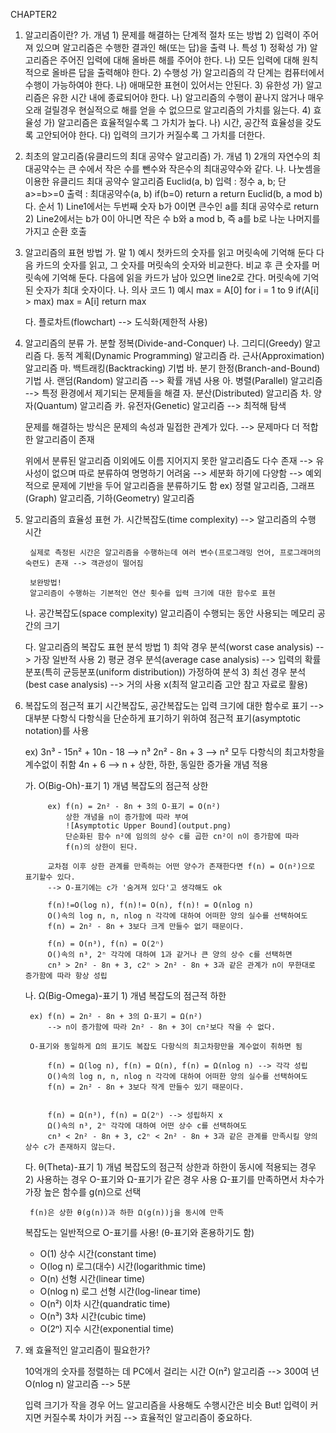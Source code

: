 CHAPTER2

1. 알고리즘이란?
	가. 개념
		1) 문제를 해결하는 단계적 절차 또는 방법
		2) 입력이 주어져 있으며 알고리즘은 수행한 결과인 해(또는 답)을 출력
	나. 특성
		1) 정확성
			가) 알고리즘은 주어진 입력에 대해 올바른 해를 주어야 한다.
			나) 모든 입력에 대해 원칙적으로 올바른 답을 출력해야 한다.
		2) 수행성
			가) 알고리즘의 각 단계는 컴퓨터에서 수행이 가능하여야 한다.
			나) 애매모한 표현이 있어서는 안된다.
		3) 유한성
			가) 알고리즘은 유한 시간 내에 종료되어야 한다.
			나) 알고리즘의 수행이 끝나지 않거나 매우 오래 걸릴경우 현실적으로 해를 얻을 수 없으므로 알고리즘의 가치를 잃는다.
		4) 효율성
			가) 알고리즘은 효율적일수록 그 가치가 높다.
			나) 시간, 공간적 효율성을 갖도록 고안되어야 한다.
			다) 입력의 크기가 커질수록 그 가치를 더한다.

2. 최초의 알고리즘(유클리드의 최대 공약수 알고리즘)
	가. 개념
		1) 2개의 자연수의 최대공약수는 큰 수에서 작은 수를 뺀수와 작은수의 최대공약수와 같다.
	나. 나눗셈을 이용한 유클리드 최대 공약수 알고리즘
		Euclid(a, b)
		입력 : 정수 a, b; 단 a>=b>=0
		출력 : 최대공약수(a, b)
		if(b=0) return a
		return Euclid(b, a mod b)
	다. 순서
		1) Line1에서는 두번째 숫자 b가 0이면 큰수인 a를 최대 공약수로 return
		2) Line2에서는 b가 0이 아니면 작은 수 b와 a mod b, 즉 a를 b로 나눈 나머지를 가지고 순환 호출


3. 알고리즘의 표현 방법
	가. 말
		1) 예시
			첫카드의 숫자를 읽고 머릿속에 기억해 둔다
			다음 카드의 숫자를 읽고, 그 숫자를 머릿속의 숫자와 비교한다.
			비교 후 큰 숫자를 머릿속에 기억해 둔다.
			다음에 읽을 카드가 남아 있으면 line2로 간다.
			머릿속에 기억된 숫자가 최대 숫자이다.
	나. 의사 코드
		1) 예시
			max = A[0]
			for i  = 1 to 9
				if(A[i] > max) max = A[i]
			return max

	다. 플로차트(flowchart) --> 도식화(제한적 사용)


4. 알고리즘의 분류
	가. 분할 정복(Divide-and-Conquer)
	나. 그리디(Greedy) 알고리즘
	다. 동적 계획(Dynamic Programming) 알고리즘
	라. 근사(Approximation) 알고리즘
	마. 백트래킹(Backtracking) 기법
	바. 분기 한정(Branch-and-Bound) 기법
	사. 랜덤(Random) 알고리즘 --> 확률 개념 사용
	아. 병렬(Parallel) 알고리즘 --> 특정 환경에서 제기되는 문제들을 해결
	자. 분산(Distributed) 알고리즘
	차. 양자(Quantum) 알고리즘
	카. 유전자(Genetic) 알고리즘 --> 최적해 탐색

	문제를 해결하는 방식은 문제의 속성과 밀접한 관계가 있다. 
	--> 문제마다 더 적합한 알고리즘이 존재

	위에서 분류된 알고리즘 이외에도 이름 지어지지 못한 알고리즘도 다수 존재
	--> 유사성이 없으며 따로 분류하여 명명하기 어려움
	--> 세분화 하기에 다양함
	--> 예외적으로 문제에 기반을 두어 알고리즘을 분류하기도 함
		ex) 정렬 알고리즘, 그래프(Graph) 알고리즘, 기하(Geometry) 알고리즘


5. 알고리즘의 효율성 표현
	가. 시간복잡도(time complexity) --> 알고리즘의 수행 시간

		실제로 측정된 시간은 알고리즘을 수행하는데 여러 변수(프로그래밍 언어, 프로그래머의 숙련도) 존재 --> 객관성이 떨어짐
	
		보완방법!
		알고리즘이 수행하는 기본적인 연산 횟수를 입력 크기에 대한 함수로 표현

	나. 공간복잡도(space complexity)
		알고리즘이 수행되는 동안 사용되는 메모리 공간의 크기

	다. 알고리즘의 복잡도 표현 분석 방법
		1) 최악 경우 분석(worst case analysis) --> 가장 일반적 사용
		2) 평균 경우 분석(average case analysis)
			--> 입력의 확률 분포(특히 균등분포(uniform distribution)) 가정하여 분석
		3) 최선 경우 분석(best case analysis)
			--> 거의 사용 x(최적 알고리즘 고안 참고 자료로 활용)


6. 복잡도의 점근적 표기
	시간복잡도, 공간복잡도는 입력 크기에 대한 함수로 표기 --> 대부분 다항식
	다항식을 단순하게 표기하기 위하여 점근적 표기(asymptotic notation)를 사용

	ex) 3n³ - 15n² + 10n - 18 --> n³
		2n² - 8n + 3          --> n²    모두 다항식의 최고차항을 계수없이 취함
		4n + 6                --> n     + 상한, 하한, 동일한 증가율 개념 적용

	가. O(Big-Oh)-표기
		1) 개념
			복잡도의 점근적 상한

			ex) f(n) = 2n² - 8n + 3의 O-표기 = O(n²)
				상한 개념을 n이 증가함에 따라 부여
				![Asymptotic Upper Bound](output.png)
				단순화된 함수 n²에 임의의 상수 c를 곱한 cn²이 n이 증가함에 따라 
				f(n)의 상한이 된다.

			교차점 이후 상한 관계를 만족하는 어떤 양수가 존재한다면 f(n) = O(n²)으로 표기할수 있다.
			--> O-표기에는 c가 '숨겨져 있다'고 생각해도 ok

			f(n)!=O(log n), f(n)!= O(n), f(n)! = O(nlog n)
			O()속의 log n, n, nlog n 각각에 대하여 어떠한 양의 실수를 선택하여도 
			f(n) = 2n² - 8n + 3보다 크게 만들수 없기 때문이다.

			f(n) = O(n³), f(n) = O(2ⁿ)
			O()속의 n³, 2ⁿ 각각에 대하여 1과 같거나 큰 양의 상수 c를 선택하면 
			cn³ > 2n² - 8n + 3, c2ⁿ > 2n² - 8n + 3과 같은 관계가 n이 무한대로 증가함에 따라 항상 성립

	나. Ω(Big-Omega)-표기
		1) 개념
			복잡도의 점근적 하한
		
		ex) f(n) = 2n² - 8n + 3의 Ω-표기 = Ω(n²)
			--> n이 증가함에 따라 2n² - 8n + 3이 cn²보다 작을 수 없다.

		O-표기와 동일하게 Ω의 표기도 복잡도 다항식의 최고차항만을 계수없이 취하면 됨

			f(n) = Ω(log n), f(n) = Ω(n), f(n) = Ω(nlog n) --> 각각 성립
			O()속의 log n, n, nlog n 각각에 대하여 어떠한 양의 실수를 선택하여도 
			f(n) = 2n² - 8n + 3보다 작게 만들수 있기 때문이다.


			f(n) = Ω(n³), f(n) = Ω(2ⁿ) --> 성립하지 x
			Ω()속의 n³, 2ⁿ 각각에 대하여 어떤 상수 c를 선택하여도 
			cn³ < 2n² - 8n + 3, c2ⁿ < 2n² - 8n + 3과 같은 관계를 만족시킬 양의 상수 c가 존재하지 않는다.


	다. θ(Theta)-표기
		1) 개념
			복잡도의 점근적 상한과 하한이 동시에 적용되는 경우
		2) 사용하는 경우
			O-표기와 Ω-표기가 같은 경우 사용
			Ω-표기를 만족하면서 차수가 가장 높은 함수를 g(n)으로 선택
		
		f(n)은 상한 θ(g(n))과 하한 Ω(g(n))j을 동시에 만족



	복잡도는 일반적으로 O-표기를 사용! (θ-표기와 혼용하기도 함)

	- O(1)         상수 시간(constant time)
	- O(log n)     로그(대수) 시간(logarithmic time)
	- O(n)         선형 시간(linear time)
	- O(nlog n)    로그 선형 시간(log-linear time)
	- O(n²)        이차 시간(quandratic time)
	- O(n³)        3차 시간(cubic time)
	- O(2ⁿ)        지수 시간(exponential time)

7. 왜 효율적인 알고리즘이 필요한가?

	10억개의 숫자를 정렬하는 데 PC에서 걸리는 시간
	O(n²) 알고리즘 --> 300여 년
	O(nlog n) 알고리즘 --> 5분

	입력 크기가 작을 경우 어느 알고리즘을 사용해도 수행시간은 비슷
	But!
	입력이 커지면 커질수록 차이가 커짐
	--> 효율적인 알고리즘이 중요하다.